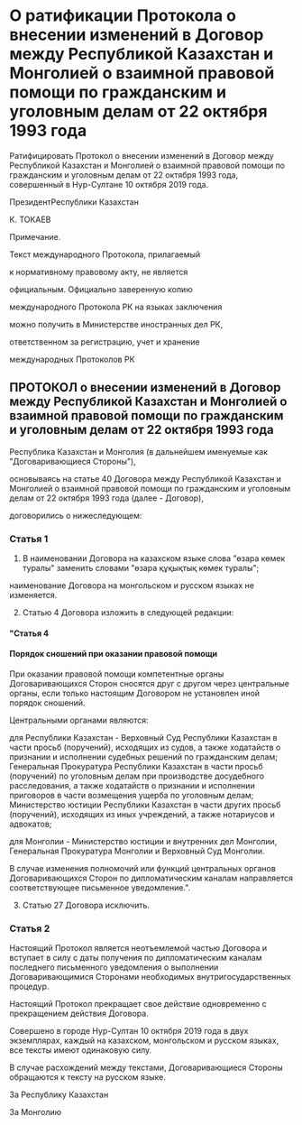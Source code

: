 # О ратификации Протокола о внесении изменений в Договор между Республикой Казахстан и Монголией о взаимной правовой помощи по гражданским и уголовным делам от 22 октября 1993 года 

Ратифицировать Протокол о внесении изменений в Договор между Республикой Казахстан и Монголией о взаимной правовой помощи по гражданским и уголовным делам от 22 октября 1993 года, совершенный в Нур-Султане 10 октября 2019 года.

ПрезидентРеспублики Казахстан

К. ТОКАЕВ

Примечание.

Текст международного Протокола, прилагаемый

к нормативному правовому акту, не является

официальным. Официально заверенную копию

международного Протокола РК на языках заключения

можно получить в Министерстве иностранных дел РК,

ответственном за регистрацию, учет и хранение

международных Протоколов РК

## ПРОТОКОЛ о внесении изменений в Договор между Республикой Казахстан и Монголией о взаимной правовой помощи по гражданским и уголовным делам от 22 октября 1993 года

Республика Казахстан и Монголия (в дальнейшем именуемые как "Договаривающиеся Стороны"),

основываясь на статье 40 Договора между Республикой Казахстан и Монголией о взаимной правовой помощи по гражданским и уголовным делам от 22 октября 1993 года (далее - Договор),

договорились о нижеследующем:

### Статья 1

1. В наименовании Договора на казахском языке слова "өзара көмек туралы" заменить словами "өзара құқықтық көмек туралы";

наименование Договора на монгольском и русском языках не изменяется.

2. Статью 4 Договора изложить в следующей редакции:

#### "Статья 4

#### Порядок сношений при оказании правовой помощи

При оказании правовой помощи компетентные органы Договаривающихся Сторон сносятся друг с другом через центральные органы, если только настоящим Договором не установлен иной порядок сношений.

Центральными органами являются:

для Республики Казахстан - Верховный Суд Республики Казахстан в части просьб (поручений), исходящих из судов, а также ходатайств о признании и исполнении судебных решений по гражданским делам; Генеральная Прокуратура Республики Казахстан в части просьб (поручений) по уголовным делам при производстве досудебного расследования, а также ходатайств о признании и исполнении приговоров в части возмещения ущерба по уголовным делам; Министерство юстиции Республики Казахстан в части других просьб (поручений), исходящих из иных учреждений, а также нотариусов и адвокатов;

для Монголии - Министерство юстиции и внутренних дел Монголии, Генеральная Прокуратура Монголии и Верховный Суд Монголии.

В случае изменения полномочий или функций центральных органов Договаривающихся Сторон по дипломатическим каналам направляется соответствующее письменное уведомление.".

3. Статью 27 Договора исключить.

### Статья 2

Настоящий Протокол является неотъемлемой частью Договора и вступает в силу с даты получения по дипломатическим каналам последнего письменного уведомления о выполнении Договаривающимися Сторонами необходимых внутригосударственных процедур.

Настоящий Протокол прекращает свое действие одновременно с прекращением действия Договора.

Совершено в городе Нур-Султан 10 октября 2019 года в двух экземплярах, каждый на казахском, монгольском и русском языках, все тексты имеют одинаковую силу.

В случае расхождений между текстами, Договаривающиеся Стороны обращаются к тексту на русском языке.

За Республику Казахстан

За Монголию

